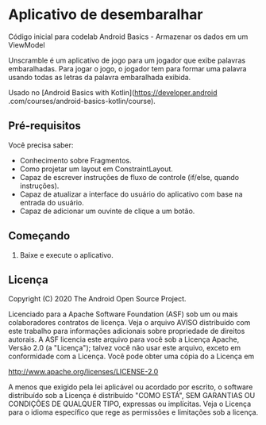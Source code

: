 Aplicativo de desembaralhar
===================================

Código inicial para codelab Android Basics - Armazenar os dados em um ViewModel

Unscramble é um aplicativo de jogo para um jogador que exibe palavras embaralhadas. Para jogar o jogo, o jogador tem
para formar uma palavra usando todas as letras da palavra embaralhada exibida.

Usado no [Android Basics with Kotlin](https://developer.android
.com/courses/android-basics-kotlin/course).


Pré-requisitos
--------------

Você precisa saber:
- Conhecimento sobre Fragmentos.
- Como projetar um layout em ConstraintLayout.
- Capaz de escrever instruções de fluxo de controle (if/else, quando instruções).
- Capaz de atualizar a interface do usuário do aplicativo com base na entrada do usuário.
- Capaz de adicionar um ouvinte de clique a um botão.


Começando
---------------

1. Baixe e execute o aplicativo.

Licença
-------

Copyright (C) 2020 The Android Open Source Project.

Licenciado para a Apache Software Foundation (ASF) sob um ou mais colaboradores
contratos de licença. Veja o arquivo AVISO distribuído com este trabalho para
informações adicionais sobre propriedade de direitos autorais. A ASF licencia este
arquivo para você sob a Licença Apache, Versão 2.0 (a "Licença"); talvez você não
usar este arquivo, exceto em conformidade com a Licença. Você pode obter uma cópia do
a Licença em

  http://www.apache.org/licenses/LICENSE-2.0

A menos que exigido pela lei aplicável ou acordado por escrito, o software
distribuído sob a Licença é distribuído "COMO ESTÁ", SEM
GARANTIAS OU CONDIÇÕES DE QUALQUER TIPO, expressas ou implícitas. Veja o
Licença para o idioma específico que rege as permissões e limitações sob
a licença.
